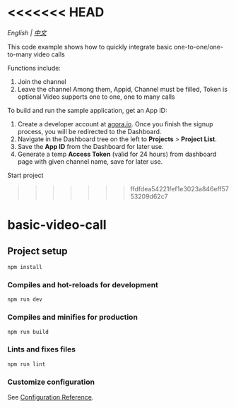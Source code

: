 <<<<<<< HEAD
=======
*English | [中文](README.zh.md)*

This code example shows how to quickly integrate basic one-to-one/one-to-many video calls

Functions include:
1. Join the channel
2. Leave the channel
Among them, Appid, Channel must be filled, Token is optional
Video supports one to one, one to many calls

To build and run the sample application, get an App ID:
1. Create a developer account at [agora.io](https://dashboard.agora.io/signin/). Once you finish the signup process, you will be redirected to the Dashboard.
2. Navigate in the Dashboard tree on the left to **Projects** > **Project List**.
3. Save the **App ID** from the Dashboard for later use.
4. Generate a temp **Access Token** (valid for 24 hours) from dashboard page with given channel name, save for later use.

Start project
>>>>>>> ffdfdea54221fef1e3023a846eff5753209d62c7
# basic-video-call

## Project setup
```
npm install
```

### Compiles and hot-reloads for development
```
npm run dev
```

### Compiles and minifies for production
```
npm run build
```

### Lints and fixes files
```
npm run lint
```

### Customize configuration
See [Configuration Reference](https://cli.vuejs.org/config/).
